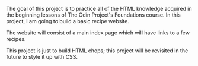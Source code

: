 The goal of this project is to practice all of the HTML knowledge acquired in the beginning lessons of The Odin Project's Foundations course. In this project, I am going to build a basic recipe website.

The website will consist of a main index page which will have links to a few recipes.

This project is just to build HTML chops; this project will be revisited in the future to style it up with CSS.